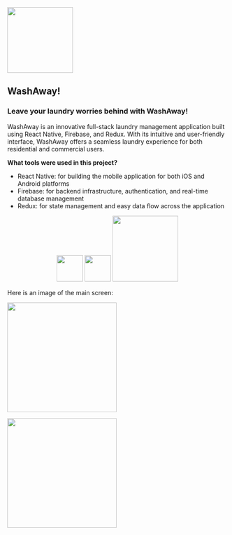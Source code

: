 <div align="left">
  <img width="150" height="150" src="https://lh3.googleusercontent.com/fife/AMPSemfNEy5WlTk7257sa0lP-gCpBgOuzOBiWSZ8fG_xvqqLDbO4l_EdhtC6dF9kR8LJzcHB9triWhsGnKdruK1floKa1peuumHNKGYW3fkzV6VytSfSHW77GtEAXaiIB7H6lgsVqp9F-5dhYrcoCoOIIEp8q1WrCz2j8YS3zWt4RhSojfUtIGaQ4w7PxreOGL61IYDAMoALLvhorYyYgqsUhdufuI1nf7ZvAvJhM6aO6YTZoRxkZy75VxcVR8AlOUpNSwdRCeUVyyKzvaGdbn75VJKw6ECoIrn6vAvd2oQ_j98uEntLeuN_6Cjyapp8MIETnaMAAoVmUAJgEIDlyg9w9tO274A8jW4iTSA4se4tUPAmttyYvoqLYH7DMNUGHg5_kaWWWzEBE78SOpqA5qSawIR-7K0HScBUzqos145l6GglVz-yg-8hqmBFkw3hy0o0VGZ3RF1WZ2KcJL6uOi-jknfOQvQTBRW0Q-lKWztU7CQbehocgkRhINncU33o9Wn6-JI0gnlD1P5j0CIX4sj7apL_nZkrhgmyiWjSgaoo85PDxBUT5fcV6vANRexhDB2VJCZCQIEzP3Q-VUpoN3Rvo1o-CUQFpEcorzaDry0ebedlzM3lDOaUGmpcROtgrIRUM55ZTVz8Y-d1ELYq_tqas22TzYs8POX_I8DGH3Ayg5YAJm4T1EoITD80NhsU6Y29AO4Yu8UMHUaDOghX6r5Cg9lT1j5Ti7Vm7ICkgtMny-d8cK-nYmMSwG9hpW6xDK1zXeoebbKlLiQqSHj9eR-gLj2qK4XcO5zQIcxxFYJkqur-ohUaR2R3jjo9Jus1mMDPpMAl-GOEiG3L-oAyeybYLj9Vuz8xNacHpS334qrTKmwcqqiqmmrAczsz4z6KSlmDivdzWNv97J38TbJi-98zxuli7wNnWR55KlxSFweVDwkdSGHRPekkQPATMluFsZQKazHvXvpW462syGGJ7aEHhDl2JwFp6QWgQtIkU4FXUHyh_5BT9zczVazEsIkbVotIuHu7b_QOEnhi8UyuxO8YVDA35Pnc4b-t4Ph0Cz0cyL7rJcMdpxKl6lB795GuyBbOTSuzJBu7BJC04bxWHfJm7yFdipSOqzebUqQGCLRqoJop1rL1HfxPp7yoTUzO-Omq4EAoyMx6JrgqElxFKHM9VApnKEbGAdMGMk5-4Dfda8LTo-j8ZVytab1wYTBt9Cwm_iF67Q1v0o-naEzrAPG9j55NyRVH9CRFIps0DOYbbxHB7cTobDMkKNoDyW5X7g1dYmc2w_SKFNIDR9qLIQngBwCr0xY7MKNdIx0fsjODoTWcVGZs1UrBCm5btwW5HVVbdSLns1rf-iRRxi88Vw0RaUE7hoVwQ_rvkGgxw3g-10O6mQXMSs-sE5kpJg72UH9_NDPoHy_A51YeZHLO_EZRxdp1b8Ggo5LnG8jfvHD_xpar2PSLXlpf-jNZTWCP-j__UNzAe5Oz8s_9eh5S7-E122buI6qbE7EaVa4XhMoSxBmjvnP0kkCBfLuH=w3024-h1668">
</div>

## WashAway!

### Leave your laundry worries behind with WashAway!


WashAway is an innovative full-stack laundry management application built using React Native, Firebase, and Redux. With its intuitive and user-friendly interface, WashAway offers a seamless laundry experience for both residential and commercial users.



**What tools were used in this project?**

* React Native: for building the mobile application for both iOS and Android platforms
* Firebase: for backend infrastructure, authentication, and real-time database management
* Redux: for state management and easy data flow across the application

<div align="center">
  <img height="60" src="https://lh3.googleusercontent.com/fife/AMPSemd6LRXKgCRTTU_tmKZEC4wGquu4CjQWJdws_0O4P-9LZWzESURERGIUZFs-oDJUuAK5EZoqyOK6OVodEx7vLCkgiwLfZrSz29PErnAw8Acuo6F6MCiI0QNyNpKdbo8rIbZ-0yw3yCz1ItDGEylXPWGY_TRc-TMFiQ80_AUUXgx-dfB_KD9c8P0A6E517jDmsC4xB8WFLr-XHYdmUUEBkq6FOMwe8PWGzHhQK1OxT0Ir791l0BuIUEbZXqM4yOPQMtELRkTE9p8BG6BbSCy1MVJB4SvksXSPg-dkybKJdRFThU5aAf3XolKqYUOThaewBvZqjZEmevVPFrEYahEZ7cRygCjfkCeOJDhLkmgJIYrk3VfQhGdRu8MeZ88qFjYPuMcfxYc75llKYmToFvdbh9iuH5DXGyUmEUGe1uFeTDrIpY7n-Sji3HttLASheAeI5_EQbU6GuWHLhUOuvZk8MxRMa_UuQUiNOf01t8h6BJ507Z8_26FcgYp4zeb_ZfEg0Cgcz7cv0nhqqbPjK72HUqbzP77hcNvgyv1hpWGKfxSXlgdurhNO_opzSKfB2AL16aa0Yh9u1Li3_qxC9JSP7U4M3w3uDn76KRHMvFT6n0ocIFxMax4OVeX8fHNcs-PnB7TXVS-XIHhUdR-oGQPwJeXUKCYqOtmMEwtgDADa7RpHkgt20JoRKtg-1YFH98SeouY5GRJRZOUiR_ZuDACaWk7qoqx9CtJ0yMGExVDTHQRUq-worXPEs51qksXV6EIdiOyvfvaqUBvjETSr-koRCegz0oHbuKqKRcKUxlajSrjH-14Mt4gYXEGWHMptU5R-hLhQT2at65KD5UgaEhkr5LV8wl30thbTClhnHjxcockrsAntSeyAvO94Vs6bBQ0-2yVYIF7ize7Xpt64GvFRQYHy-GsME9LcyDxaxOY0oRZcW0l1JZqhMcS06Z7sD7y8oPHzGrjMbdRpoTo7io3p40uS_FGV42u3zXQ09pzkixZ6i36BiXLvb0Mh2ujGi1YzB7YgfNxHobVXT9EJWJwsPIJK0wEUIJbWLa4VM1_rRcmiWG_3KeNv2cctTvbSDjazFK0RxVoyqvV24klwsUXE2KDSkMOoNvW-pxl6psPj8JAR6xrooRF-beRnpSxky3rqDXILHbBTkwZ31KVACN3s3VhXlCbScKXOMmHUots0YnhIIuEcDojowqMakWdPFfN33NEhMyJJzxehYyVDfQO4vT_owg8xGfPWayLhb-QHINPwjNdVx3-ecQ6iWYAL_jD_JxRLLJIguHq2e2DZ7joPX0e-MZe-NHqaYepzACS9hU_tesBmaOcqN6PPJUX4TlrEInUTPKIw1sNXU9CcFUXr9MIhbC5cCtFWpFXg7GD8PxAjFXezDV-ugJjIMtxhJKRWrU79qBphImwXGDXhQtF7sdWoHMX54Z07NfWmRAcEZnkSePsiSMSGq6MMmTiLoY7FHY_BXihfmOJ_7ljEjrkx7973C3Fg2eGC6AeeVMo3TLd8Wl3C56rHQNWu=w2206-h1554">
     <img width="60" src="https://lh3.googleusercontent.com/fife/AMPSemd950QxZYt_ex-f0dVzHzHDxxIj8dEva43V5xKkDkg_dGwE5c36RYJZE8OCJf8EJzc_ou77A7X0_mlOPXo3phwJASwsN5r9PDf8sdk0ie_uaaWxvNZQrLmV7yEqZwNGj-4w2W24MrHiOlUp-XG2fMLoyQdI5JN0fnXyVKTb0je6amGAA15a2vYfzTJstLkB5RgYYOKFlgNUK6AjyQgnpI0aPKn-vH6vLK4KtOtTx9mt2uEKl9NFS3KTKqQ9lh0oOtGDd6WY2busx5WM0l52DmDdVp4BNtdF5XlNPGhcNGukJLD8qw7fpisMz2Mmp96bYSjb-Fa1ELwgD1lRG-jsEQFbJRrfP3kiv0M7LoZei9JEPCWtltHrlH9ZryuWTgztvMo-VauJb9Dw_W-gKimDNzW14KqkUzCVGlb41dO-UxdpVRpGE4jcCiRBawMgOOm9PE2Pw2O6tPfSG8uFiIb7-_9sPau5ZER0_fA8uiLAGdokOBJNC7Nui0JORA-QzTVjtkZgVy71Vj3bmkrAo4e041qKS_QdKK7IR5DdF_zxPhNpc-c56ZBdbFqOkJ_I_AufzfTRhA7nw5UDkHRsrJUX8TsZp-1JYamFSAEpdBcyAK6ARAGzY617NIK8MfT8pTg6LwSnHEFMkN5IcSPCjAzYtDtZ6RQwpUkMJXPLtAOu1mCqaE1ao2ARPc3HwgdaLRM418ScWm5vzmShns8zm1Ng18FLSBhDn1uqNmMWurZg41jKkdt4O-ZXU6jBwef0UdJfp4eZICroZKfu1jnf0aggogoSarILV8BgUGsHtcdwn7TXphrLAUTmJtOy9zuiZ_uzkKkdC5WinIc0aisFDmFSv2fH9L80W06bfIi_LaCziQrmh9PCDKWYmDarOhHeHVMu_AHVjZc6nUCtrfdOhmaL6jho-MdwKBKLIDUBZF86KHJJAei_W2OiIUUQhMeh7YDHssI8rg3Mdp3-vFVUAgpOvaj3NNuyT00aQJyQi-V8-BQPB1C7qZpNAGjhxvqPgCkFqkBJ8x5cX3kXZM1LCzXRW3jmUV7bJrZvzd48KKut9_QAt4iH79ie8iARvRGhCNuxSlt9KBTsBZ5qsFdfJNwQVgqwxOfaOze0nGqDU8YOcAHhkNgwbIJDJf0-KTrDwtPlrlqbYS0gHDH1N9EE9QSIc_8t1--W5ffzJ6594GvutTSdfIFSE8N7dTf4GoY-8Oh4v5ZeFjh06WHJTDS4cUYyrncDv5OzI82ROAM_FRTvkNWM5dP7uTciXcgYxW1f7Djon9Mk1Eckr9usLplK0oTThAbveocnk_6qT_89TOUIm1BH8g7vUqwk8bwv85awpm5nWyyaXDJqZcpeEiq7him7HwkrlwpMA5D99IB74c0fS61nTuq_3gFOZWyqcsbFQOSMqojdnnaSPYqryIaovNC0GRcHaIARSboB31amLFUla4tVr7Rtmz4CmwXrbVzZjbW2EyjoHvtBFZeE433xBBH9n5zkW3mLTR7aoo1PEVZQq0NN0_NsIvgALQuD=w3024-h1554">

<img width="150" src="https://lh3.googleusercontent.com/fife/AMPSemcVZOyH6AvEUpe0XQU05JNNLKmSgkVmUiFwLy2lbb1qeCJqzovMbEqzvs7dSCNOrLlRAWoksgYq4hGh5CMQTYvQZ-2oaZjEqqkQZOpBPJ6ZJfDyDwm5LN5U09A_NIzLgYGaRkrVebP6qTGXCvEwr5U2W4CSg7aQC1U8CkHa0AM4S1_ij1cF553t4dnaU6S9CTPn_hxsCuHR-J2emQPOk9lnuZRnVVcmrfSnJEjblWZlwizX-xWeCnUH3WgSPGpqZddwKaZtIPQOVVHNlkoiJhhk0D9GI69PmMIXWFjcnj7hekGlZTDK6rq79URBQeB9ars59XDiN3uL6KZoJE1o_bvZogmWNUcBUEEJpZrD0zZdtfc5QNo96s0WZv2MZw3XPvr1cv1NM7d4HGy1MVhxi7bJ6L3Lt5DkvJKaFIG1gD_hkp6TU1-xbkQZ1-LAQjEcanvMmoHuHH7uZ04YNqi-TMGpllL2Q27M_kflNoIWf9Wq6QHoVfS3t1nnktMF8-3EvZTAEz3l1StENLrHpy0gzs-_oFZWgfXGtvUtjqJT8Nj_F0kBtfcAEEIAGfo5tRpk0LrB_obynDVa00X0E6c55Gd5-COfvLRCv6E1C0nL2aQgyKumNuUPfbm8gYgJ-fEorOYUN-1WVeO4RLzit-_eFPUrul8rPkWu-l-ALAbGWNcT285zVH2_alpI8A0ZVtMRIsinjm-CThp18o_bpZMy8_0axsE7FfFdy47B72FBPUIk6dRfv8tQIMPo4ucdp3Ki2WH1rDUAAyCvPPAHhSVe118pJJP5SbIw5ssNYj8GuntqPpNqJ7kdTIfOUlE_zxlJQBOLtb9iwXo1tG82GBZDQZ3ITOnpRWs7nR1RzvTC0GwHlHzUFUiIemuxVHVTd7xspBZwWOT6jdeRARhzWTivTzNOgdrySGHu0dTPEumYP4DuTdu0YEP16LI51S3bpaxU-69MAgpjoLvgNrNHuBLX4J781NsFi9ztM1-XGYslVlhGnG-B3-EPyk05nUHN1bxVqzEmhr3aRpI1a5BaKzLkZB_2DepTh9nioR7TQq-LNdgOHhUwMXD2I3Bi0Po2ybx0punjmiz4Ojjulqp_jjZ0vwa6hxRxlZp2RpUd7_Lxo9lwqGohQQNyPWHLvdxbyzbMElP_XWZfQxL_FTtlQc6Epj7Jc7C4iUy-qxqDUkXAQNop26NPZBUkAag4czQJdHTNaIMiNdJ5C3vvEfN9uiW9-XYlqlxZJilzVHmmTmWhJ1wQEdttV_oIlYPuur5Mb_Xr0gVpi-nPNexnMmOthCMyZDGZYmq-n4knKpALaOSstmY5v4oKYut2gaDHExFE8obv1YA43bSIk_JUfHKki_KLaDehqBEObXStvHP8HW7iYwGc-0RaU2AkIiI_ZeVBoCP5_F7ChqwkuPltrOXzL-R2zTPzK_Z2EPr69c0MkBXinXRr1-8bNuhzckgMz7fjvKUbhshrZWFLiIGYx2mgvbL3W1R8giM09RqvLhWv3xJP_4FJmzdb9M0B5DSE=w3024-h1554">
</div>


Here is an image of the main screen:


<img width="250" src="https://lh3.googleusercontent.com/fife/AMPSemdBtqUrOMOo-XfvYlpySkGVfmKWdfs49saqvYTHiKVWZb30OX391uT42RpEN158Gba7T4YUKDLB1O6HBP-0kKAVuvwPMRXwDxjk87xvMNNgUUv7Ynrk8MnvF4yqZLGMPpJQ38e0yagjYZCctuDf3AvQi2FRLK0ArlpQgIboBbhOXdPCM9QolIY09LpZiCQ0-ZOyV7ur6llrmerPisDwZzNbnMIphQ_Z2AGTV0ZqcJsHM5UiXhVaYwEJtdl4GUcBkLWXqRTyJBmn9Hz3NV7BAnO_sGeXEjWtHyQxH2xdWEwzEaeGw0g2NNLlkYQ_oR4nHEeD0jWNBWn6Z6LV2NPY4PZGGm8o7i1SPESJHpi7olTZrWI3kFJnsP9fovqkZ1QOlcCLN-PSXhHH5yCZBrUI5VbLh6WZ9d6rETdsEHpGB1QF6Q3X2r5AzAS11p5DvxramoeFfsBIDXkJIT1jV3Xaz5uMlaLtWI2FjwS_eLn4ep3A57TuovowNqv9mFS0zCeUVvyaPNBaXNAgNbGOPlqik3QSdMzhUIdpy5_YNIBzwCdALf_pzjcJIl8_DLGkVA-Rkcp-ktFijxeS1Qi3m9BlhTNtOzCXmP07z2dzZY6h_YWDjN3NP9FDtn684bMWnM_OV6-udKTHGRhiEfdyn9RQUH1dk8dQO5FTTDJEuEiC0jhLWtjQraRiod3AHEDfArYMJAsrnCJFl57qELuqALkEe4ILYbIRy5MXxNXyjJWDRaR65PtalaD_yCOfycHxNGeT2JhqUxLKzVJTqVeA3fCEbwPZn5Bcqb08OxduLUAmroU98bkDyvz4emooE4n8bH1HHo-5cmjcAMTVx7hB0601nXburbhdbDyFm1zYTr5ZTb0wRpDoWDVOFgig3YYoJMATsQ3bPkO4HMdFrgvhv0I4fYIfm55YoKFyQu93stSc6m3Ez40MxqsC2XrBFmU1Kkk6A5pfOy_AlFF8lQ89xPxABk_WBJiUIuC978h36F2zL4BEia7az0mlmlg0qHFafZu4YnPoKj3vlbHZHd_4tJdBi4A3GbsyOycfAIg0MT9N8_-hk6rmcMvN48jqhRRpueysmMCtJmn0H_PieYcetsIyY6U8lmQGi7M5k3zZyiMf3wN8Bd3pVYe_ujWqDi1eNrrhdsF4a_OYHk2R5E0E7BSMeSy7LjtkvJAODtykGHGhhUk9A-kaCwod3xTFKttuDh3-qGgoimLoI_GQjY05keFh73u9ZPrnW_bvR0T_3yBXQikJxbS6DSECcVxMPFYQxRbpmQFCfcBthd1JKi8ABQ5JZfLTQGIxRkuRHCv6ZNdQTP3o9VMzRhsfUmjcenclpk9JW5W7onnDG8cvr-MaLqKwAJPX-WssRXI_26EF_h8LF2PaFqffK-lqOu_9JUjSqJUfDqBp5BGkYWyoMsN9-Yv4eJeSotyteTNCuquX5NErdIX8UE82ZqrZpDsqARZa403ILwIEUHyd4YPz06fuXg4xEpIZExn5EWj6S-9T0E5V55aIuMeEEZaen6mI=w3024-h1554">





<img width="250" src="
https://lh3.googleusercontent.com/fife/AMPSemcy3_7nQQkQ230hTz-_DnvSZmELAaMQrxNMtX6_-Dd-92AvK3La1VcYXShnIPw3IM9Aupql6SVao44Lb0QwfA0K2qZOqPsi3On6I9wqH8q5cdsPhs4Zd-RDYrVz9usKGP7Yj176DKH_qpxcq7TEzuOZ6K6vQiDJ3nu7f7ky3VNAVuuCUWW5IEbrE51eIR6nhsWTy_fP6fJjx7WemNYiEhsz_sw_Q9-OZUXDPi73Whu2ujOyp5xI2YnQ8MB1YX8fwFe8BngVJDxJVEvqDF_nF3GH5WRuKtWAh-vulw56lexIiufbc-JxRVFe3X7TO8jaUg_nLwEPK6pfZRgElc0IKpduNk28Zda9gruR1GZPA0aBUG5hznPwPUgxi0N2YvoK3oPZ2XotF7Kf3AUOe5Zs1e1g5HAjhUucaz866WZkWD1mbMPok6MZ-71bLjJ54ZtmqtzcTiXhTmuT-mKznbA_YfBcuTyKqBjnAU2k9-J-QUp07xR7sW7OcTn3EKXNtL1t9coVoyFzcnXKI23cmjOnVghcWoalVtIResHSGSM2uDwZGuQeyrkvCTAmK3tiKQ1I9nkbljNDbBteP0R1XtqxFYQypkJjWFq1T5oD6J6H7pUrAS_OobQ2C3-liJC0wOg919vw4y3tsP4sNpptMikh-rpmbyKQHA_BSb0qAVKyWA-cRWaxxeVzcK7xMpX53lVBJ2lM3qqQt7IHURT6YncDj4Bg9J28lY0nzgtJvLFArbNoFR5UHSaVeQhceVqV96yp1VptIiMDbu3Lc2xgLPZKEWtYwirY71tdm1a6GW2ucOP4vjL5t9IblbKF1XLZEhhy_F9psY6OQ_pu8YflqBnZSuTHJrIXGCMlxZRVUxMyGVHDh925Qu-W2CiHNqLLeeDYpB8ZY6IuOEmjXvlq34W_gshRKgsoQEojHeAu4qInDoPhlZ-jZ-M4uXRSrFMDHi8q10lC_-ZgG25BiSVyibVYah8pC_exmvNpCgJ4q9oj2XYQ_SqwLggWbcTuHjUAd_eMPDsstNki0BcHhxH5slKqnHqaF414mUJpYWY40gOkbBDd_dopaoRzGpDfZUovBlWOL8kuJNdZuWkn2Jv8BGYmk3-b6HEKTPfuIvytkRnIWd54pB0FiGG-AiXn9m8NX_zWnIn8BCCX3qK6yjBa6aRA8GFQh3THgxj8JTFJOvksBWs9KUU5O0T8qUqveWk9xA2MmJMKYH7TSFzft8A3NSAHUy60PeIdLQeYFgZXlN72pYyGThCqU_HEeqPaQmmCXNaB080qkPo9sTZ_5ApXNqOUcgVY7BlA7Oh9H0GSRETRS3XVXaXq_Ahno2rIYk-xKA51bwg-IoOgZS5mjnRgJF8WDfCbO59LoEA1yE8i2z0bW-02aCRqMQFWy_kkjV1zyxIqfSpRegkluiU9fV_bRCpZYcQ_tFLrkmdDsg3MR3-csTKghSsoeAoLBKpkqBnHEpPHJwEaBFkI5mcdsMBPZof2BBGfE4zo8GR1J1VtQWdvVHYHs-LRjHPTN84F=w3024-h1668">






